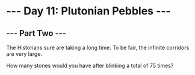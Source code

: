 # --- Day 11: Plutonian Pebbles ---

## --- Part Two ---

The Historians sure are taking a long time. To be fair, the infinite corridors are very large.

How many stones would you have after blinking a total of 75 times?
